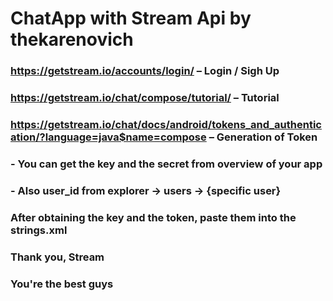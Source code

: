 # ChatApp with Stream Api by thekarenovich

### https://getstream.io/accounts/login/  – Login / Sigh Up
### https://getstream.io/chat/compose/tutorial/ – Tutorial
### https://getstream.io/chat/docs/android/tokens_and_authentication/?language=java$name=compose – Generation of Token
### - You can get the key and the secret from overview of your app 
### - Also user_id from explorer -> users -> {specific user}
### After obtaining the key and the token, paste them into the strings.xml

### Thank you, Stream
### You're the best guys
